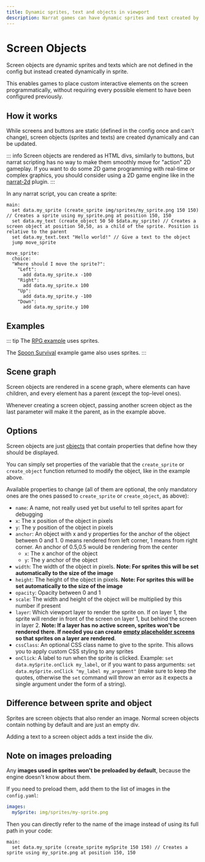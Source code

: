 ```yaml
---
title: Dynamic sprites, text and objects in viewport
description: Narrat games can have dynamic sprites and text created by scripts during the game which appear in the viewport.
---
```


# Screen Objects

Screen objects are dynamic sprites and texts which are not defined in the config but instead created dynamically in sprite.

This enables games to place custom interactive elements on the screen programmatically, without requiring every possible element to have been configured previously.

## How it works

While screens and buttons are static (defined in the config once and can't change), screen objects (sprites and texts) are created dynamically and can be updated.

::: info
Screen objects are rendered as HTML divs, similarly to buttons, but narrat scripting has no way to make them smoothly move for "action" 2D gameplay. If you want to do some 2D game programming with real-time or complex graphics, you should consider using a 2D game engine like in the [narrat-2d](https://github.com/liana-p/narrat-engine/tree/main/packages/narrat-2d) plugin.
:::

In any narrat script, you can create a sprite:

```narrat
main:
  set data.my_sprite (create_sprite img/sprites/my_sprite.png 150 150) // Creates a sprite using my_sprite.png at position 150, 150
  set data.my_text (create_object 50 50 $data.my_sprite) // Creates a screen object at position 50,50, as a child of the sprite. Position is relative to the parent
  set data.my_text.text "Hello world!" // Give a text to the object
  jump move_sprite

move_sprite:
  choice:
  "Where should I move the sprite?":
    "Left":
      add data.my_sprite.x -100
    "Right":
      add data.my_sprite.x 100
    "Up":
      add data.my_sprite.y -100
    "Down":
      add data.my_sprite.y 100
```

## Examples

::: tip
The [RPG example](https://github.com/liana-p/narrat-engine/tree/main/packages/narrat/src/examples/rpg/scripts) uses sprites.

The [Spoon Survival](https://github.com/liana-p/narrat-examples/tree/main/spoon-survival) example game also uses sprites.
:::

## Scene graph

Screen objects are rendered in a scene graph, where elements can have children, and every element has a parent (except the top-level ones).

Whenever creating a screen object, passing another screen object as the last parameter will make it the parent, as in the example above.

## Options

Screen objects are just [objects](../scripting/language-syntax.md#objects) that contain properties that define how they should be displayed.

You can simply set properties of the variable that the `create_sprite` or `create_object` function returned to modify the object, like in the example above.

Available properties to change (all of them are optional, the only mandatory ones are the ones passed to `create_sprite` or `create_object`, as above):

- `name`: A name, not really used yet but useful to tell sprites apart for debugging
- `x`: The x position of the object in pixels
- `y`: The y position of the object in pixels
- `anchor`: An object with x and y properties for the anchor of the object between 0 and 1. 0 means rendered from left corner, 1 means from right corner. An anchor of 0.5,0.5 would be rendering from the center
  - `x`: The x anchor of the object
  - `y`: The y anchor of the object
- `width`: The width of the object in pixels. **Note: For sprites this will be set automatically to the size of the image**
- `height`: The height of the object in pixels. **Note: For sprites this will be set automatically to the size of the image**
- `opacity`: Opacity between 0 and 1
- `scale`: The width and height of the object will be multiplied by this number if present
- `layer`: Which viewport layer to render the sprite on. If on layer 1, the sprite will render in front of the screen on layer 1, but behind the screen in layer 2. **Note: If a layer has no active screen, sprites won't be rendered there. If needed you can create [empty placeholder screens](../features/viewport.md#empty-screens) so that sprites on a layer are rendered**.
- `cssClass`: An optional CSS class name to give to the sprite. This allows you to apply custom CSS styling to any sprites
- `onClick`: A label to run when the sprite is clicked. Example: `set data.mySprite.onClick my_label`, or if you want to pass arguments: `set data.mySprite.onClick "my_label my_argument"` (make sure to keep the quotes, otherwise the `set` command will throw an error as it expects a single argument under the form of a string).

## Difference between sprite and object

Sprites are screen objects that also render an image. Normal screen objects contain nothing by default and are just an empty div.

Adding a text to a screen object adds a text inside the div.

## Note on images preloading

Any **images used in sprites won't be preloaded by default**, because the engine doesn't know about them.

If you need to preload them, add them to the list of images in the `config.yaml`:

```yaml
images:
  mySprite: img/sprites/my-sprite.png
```

Then you can directly refer to the name of the image instead of using its full path in your code:

```narrat
main:
  set data.my_sprite (create_sprite mySprite 150 150) // Creates a sprite using my_sprite.png at position 150, 150
```
